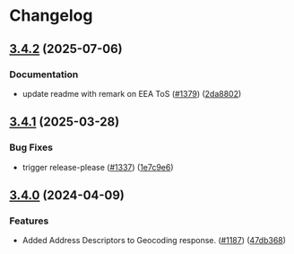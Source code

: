 # Changelog

## [3.4.2](https://github.com/googlemaps/google-maps-services-js/compare/v3.4.1...v3.4.2) (2025-07-06)


### Documentation

* update readme with remark on EEA ToS ([#1379](https://github.com/googlemaps/google-maps-services-js/issues/1379)) ([2da8802](https://github.com/googlemaps/google-maps-services-js/commit/2da880287a31022922e8c3bb5915913e7ee291a6))

## [3.4.1](https://github.com/googlemaps/google-maps-services-js/compare/v3.4.0...v3.4.1) (2025-03-28)


### Bug Fixes

* trigger release-please ([#1337](https://github.com/googlemaps/google-maps-services-js/issues/1337)) ([1e7c9e6](https://github.com/googlemaps/google-maps-services-js/commit/1e7c9e6da0a8350421a558c027a6759daa8a4c50))

## [3.4.0](https://github.com/googlemaps/google-maps-services-js/compare/v3.3.42...v3.4.0) (2024-04-09)


### Features

* Added Address Descriptors to Geocoding response. ([#1187](https://github.com/googlemaps/google-maps-services-js/issues/1187)) ([47db368](https://github.com/googlemaps/google-maps-services-js/commit/47db36856c2235433d01b1d82d6965cdef07b6b6))
